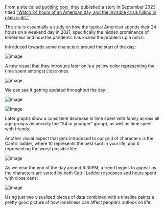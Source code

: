 From a site called [pudding.cool](https://pudding.cool/), they published a story in September 2023 titled ["Watch 24 hours of an American day, and the invisible crisis hiding in plain sight."](https://pudding.cool/2023/09/invisible-epidemic/)

The site is essentially a study on how the typical American spends their 24 hours on a weekend day in 2021, specifically the hidden prominance of loneliness and how the pandemic has kicked the problem up a notch.

Introduced towards some characters around the start of the day:

![image](https://github.com/FullStackGoogler/reflections/assets/71947872/4e4e29af-bdcc-4407-afec-987bbc937217)

A new visual that they introduce later on is a yellow color representing the time spent amongst close ones.

![image](https://github.com/FullStackGoogler/reflections/assets/71947872/2217a618-0718-4036-88f1-ae3c31c4ee4e)

We can see it getting updated throughout the day:

![image](https://github.com/FullStackGoogler/reflections/assets/71947872/363a6df0-0557-4aa4-b8e0-160f55d2efb3)

![image](https://github.com/FullStackGoogler/reflections/assets/71947872/8bd3ccb8-2263-40ff-abd6-9b750e587370)

Later graphs show a consistent decrease in time spent with family across all age groups (especially the "34 or younger" group), as well as time spent with friends.

Another visual aspect that gets introduced to our grid of characters is the Cantril ladder, where 10 represents the best spot in your life, and 0 representing the worst possible life:

![image](https://github.com/FullStackGoogler/reflections/assets/71947872/b75752b1-138e-4343-b85e-7d23f460799f)

As we near the end of the day around 6:30PM, a trend begins to appear as the characters are sorted by both Catril Ladder resposnes and hours spent with close oens:

![image](https://github.com/FullStackGoogler/reflections/assets/71947872/d210b6f3-6792-4f87-aedb-147f7a02d33a)

Using just two visualized pieces of data combined with a timeline paints a pretty good picture of how loneliness can affect people's outlook on life.
